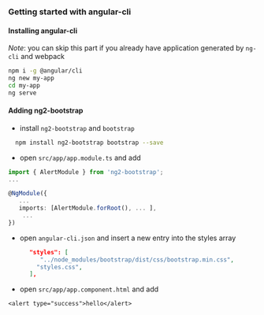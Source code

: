 ### Getting started with angular-cli
 
#### Installing angular-cli

*Note*: you can skip this part if you already have application generated by `ng-cli` and webpack
  
```bash
npm i -g @angular/cli
ng new my-app
cd my-app
ng serve
```

#### Adding ng2-bootstrap
 
 - install `ng2-bootstrap` and `bootstrap`

 ```bash
   npm install ng2-bootstrap bootstrap --save
 ```
 
- open `src/app/app.module.ts` and add

```typescript
import { AlertModule } from 'ng2-bootstrap';
...

@NgModule({
   ...
   imports: [AlertModule.forRoot(), ... ],
    ... 
})
```

- open `angular-cli.json` and insert a new entry into the styles array 

```json
      "styles": [
         "../node_modules/bootstrap/dist/css/bootstrap.min.css",
        "styles.css",
      ],
```

- open `src/app/app.component.html` and add
```
<alert type="success">hello</alert>
```

